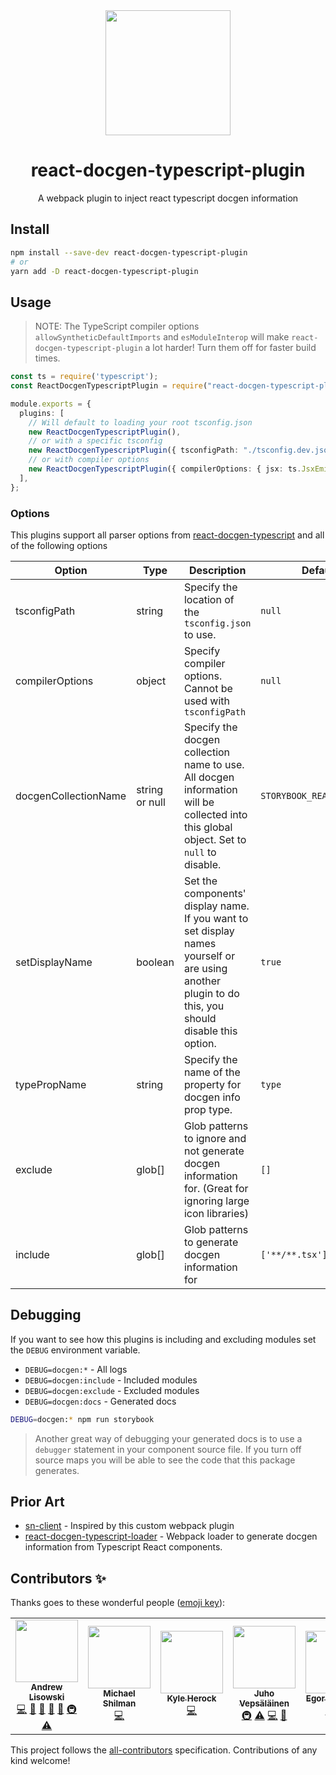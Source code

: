 <div align="center">
  <img  height="200"
    src="https://upload.wikimedia.org/wikipedia/commons/thumb/a/a7/React-icon.svg/512px-React-icon.svg.png">
  <h1>react-docgen-typescript-plugin</h1>
  <p>A webpack plugin to inject react typescript docgen information</p>
</div>

## Install

```sh
npm install --save-dev react-docgen-typescript-plugin
# or
yarn add -D react-docgen-typescript-plugin
```

## Usage

> NOTE: The TypeScript compiler options `allowSyntheticDefaultImports` and `esModuleInterop` will make
> `react-docgen-typescript-plugin` a lot harder! Turn them off for faster build times.

```ts
const ts = require('typescript');
const ReactDocgenTypescriptPlugin = require("react-docgen-typescript-plugin").default;

module.exports = {
  plugins: [
    // Will default to loading your root tsconfig.json
    new ReactDocgenTypescriptPlugin(),
    // or with a specific tsconfig
    new ReactDocgenTypescriptPlugin({ tsconfigPath: "./tsconfig.dev.json" }),
    // or with compiler options
    new ReactDocgenTypescriptPlugin({ compilerOptions: { jsx: ts.JsxEmit.Preserve } }),
  ],
};
```

### Options

This plugins support all parser options from [react-docgen-typescript](https://github.com/styleguidist/react-docgen-typescript#parseroptions) and all of the following options

| Option               | Type           | Description                                                                                                                                         | Default                   |
| -------------------- | -------------- | --------------------------------------------------------------------------------------------------------------------------------------------------- | ------------------------- |
| tsconfigPath         | string         | Specify the location of the `tsconfig.json` to use.                                                                                                 | `null`                    |
| compilerOptions      | object         | Specify compiler options. Cannot be used with `tsconfigPath`                                                                                        | `null`                    |
| docgenCollectionName | string or null | Specify the docgen collection name to use. All docgen information will be collected into this global object. Set to `null` to disable.              | `STORYBOOK_REACT_CLASSES` |
| setDisplayName       | boolean        | Set the components' display name. If you want to set display names yourself or are using another plugin to do this, you should disable this option. | `true`                    |
| typePropName         | string         | Specify the name of the property for docgen info prop type.                                                                                         | `type`                    |
| exclude              | glob[]         | Glob patterns to ignore and not generate docgen information for. (Great for ignoring large icon libraries)                                          | `[]`                        |
| include              | glob[]         | Glob patterns to generate docgen information for                                                                                                    | `['**/**.tsx']`             |

## Debugging

If you want to see how this plugins is including and excluding modules set the `DEBUG` environment variable.

- `DEBUG=docgen:*` - All logs
- `DEBUG=docgen:include` - Included modules
- `DEBUG=docgen:exclude` - Excluded modules
- `DEBUG=docgen:docs` - Generated docs

```bash
DEBUG=docgen:* npm run storybook
```

> Another great way of debugging your generated docs is to use a `debugger` statement in your component source file.
> If you turn off source maps you will be able to see the code that this package generates.

## Prior Art

- [sn-client](https://github.com/SenseNet/sn-client/) - Inspired by this custom webpack plugin
- [react-docgen-typescript-loader](https://github.com/strothj/react-docgen-typescript-loader/) - Webpack loader to generate docgen information from Typescript React components.

## Contributors ✨

Thanks goes to these wonderful people ([emoji key](https://allcontributors.org/docs/en/emoji-key)):

<!-- ALL-CONTRIBUTORS-LIST:START - Do not remove or modify this section -->
<!-- prettier-ignore-start -->
<!-- markdownlint-disable -->
<table>
  <tr>
    <td align="center"><a href="http://hipstersmoothie.com/"><img src="https://avatars3.githubusercontent.com/u/1192452?v=4?s=100" width="100px;" alt=""/><br /><sub><b>Andrew Lisowski</b></sub></a><br /><a href="https://github.com/hipstersmoothie/react-docgen-typescript-plugin/commits?author=hipstersmoothie" title="Code">💻</a> <a href="#design-hipstersmoothie" title="Design">🎨</a> <a href="https://github.com/hipstersmoothie/react-docgen-typescript-plugin/commits?author=hipstersmoothie" title="Documentation">📖</a> <a href="#ideas-hipstersmoothie" title="Ideas, Planning, & Feedback">🤔</a> <a href="#maintenance-hipstersmoothie" title="Maintenance">🚧</a> <a href="#infra-hipstersmoothie" title="Infrastructure (Hosting, Build-Tools, etc)">🚇</a> <a href="https://github.com/hipstersmoothie/react-docgen-typescript-plugin/commits?author=hipstersmoothie" title="Tests">⚠️</a></td>
    <td align="center"><a href="http://shilman.net/"><img src="https://avatars2.githubusercontent.com/u/488689?v=4?s=100" width="100px;" alt=""/><br /><sub><b>Michael Shilman</b></sub></a><br /><a href="https://github.com/hipstersmoothie/react-docgen-typescript-plugin/commits?author=shilman" title="Code">💻</a></td>
    <td align="center"><a href="https://github.com/kherock"><img src="https://avatars.githubusercontent.com/u/4993980?v=4?s=100" width="100px;" alt=""/><br /><sub><b>Kyle Herock</b></sub></a><br /><a href="https://github.com/hipstersmoothie/react-docgen-typescript-plugin/commits?author=kherock" title="Code">💻</a></td>
    <td align="center"><a href="https://survivejs.com/"><img src="https://avatars.githubusercontent.com/u/166921?v=4?s=100" width="100px;" alt=""/><br /><sub><b>Juho Vepsäläinen</b></sub></a><br /><a href="#infra-bebraw" title="Infrastructure (Hosting, Build-Tools, etc)">🚇</a> <a href="https://github.com/hipstersmoothie/react-docgen-typescript-plugin/commits?author=bebraw" title="Tests">⚠️</a> <a href="https://github.com/hipstersmoothie/react-docgen-typescript-plugin/commits?author=bebraw" title="Code">💻</a> <a href="https://github.com/hipstersmoothie/react-docgen-typescript-plugin/commits?author=bebraw" title="Documentation">📖</a></td>
    <td align="center"><a href="https://github.com/zhzz"><img src="https://avatars.githubusercontent.com/u/4607770?v=4?s=100" width="100px;" alt=""/><br /><sub><b>Egor Pogadaev</b></sub></a><br /><a href="https://github.com/hipstersmoothie/react-docgen-typescript-plugin/commits?author=zhzz" title="Tests">⚠️</a> <a href="https://github.com/hipstersmoothie/react-docgen-typescript-plugin/commits?author=zhzz" title="Code">💻</a></td>
    <td align="center"><a href="https://github.com/sairus2k"><img src="https://avatars.githubusercontent.com/u/1106887?v=4?s=100" width="100px;" alt=""/><br /><sub><b>Anton Savoskin</b></sub></a><br /><a href="https://github.com/hipstersmoothie/react-docgen-typescript-plugin/commits?author=sairus2k" title="Code">💻</a></td>
    <td align="center"><a href="http://trevorburnham.com/"><img src="https://avatars.githubusercontent.com/u/224895?v=4?s=100" width="100px;" alt=""/><br /><sub><b>Trevor Burnham</b></sub></a><br /><a href="https://github.com/hipstersmoothie/react-docgen-typescript-plugin/commits?author=TrevorBurnham" title="Tests">⚠️</a> <a href="https://github.com/hipstersmoothie/react-docgen-typescript-plugin/commits?author=TrevorBurnham" title="Code">💻</a></td>
  </tr>
</table>

<!-- markdownlint-restore -->
<!-- prettier-ignore-end -->

<!-- ALL-CONTRIBUTORS-LIST:END -->

This project follows the [all-contributors](https://github.com/all-contributors/all-contributors) specification. Contributions of any kind welcome!